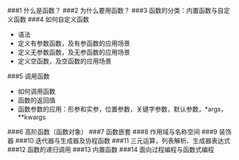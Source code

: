 ###1 什么是函数？
###2 为什么要用函数？
###3 函数的分类：内置函数与自定义函数
###4 如何自定义函数
  - 语法
  - 定义有参数函数，及有参函数的应用场景
  - 定义无参数函数，及无参函数的应用场景
  - 定义空函数，及空函数的应用场景

###5 调用函数
   -  如何调用函数
   - 函数的返回值
   - 函数参数的应用：形参和实参，位置参数，关键字参数，默认参数，*args，**kwargs

###6 高阶函数（函数对象）
###7 函数嵌套
###8 作用域与名称空间
###9 装饰器
###10 迭代器与生成器及协程函数
###11 三元运算，列表解析、生成器表达式
###12 函数的递归调用
###13 内置函数
###14 面向过程编程与函数式编程